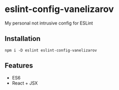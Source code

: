# eslint-config-vanelizarov

My personal not intrusive config for ESLint

## Installation
`npm i -D eslint eslint-config-vanelizarov`

## Features
* ES6
* React + JSX
